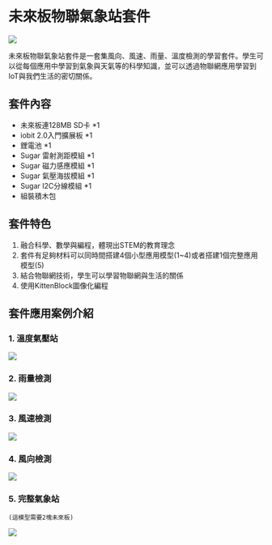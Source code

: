 # 未來板物聯氣象站套件

![](./images/complete_station.png)


未來板物聯氣象站套件是一套集風向、風速、雨量、溫度檢測的學習套件。學生可以從每個應用中學習到氣象與天氣等的科學知識，並可以透過物聯網應用學習到IoT與我們生活的密切關係。

## 套件內容

- 未來板連128MB SD卡 *1
- iobit 2.0入門擴展板 *1
- 鋰電池 *1
- Sugar 雷射測距模組 *1
- Sugar 磁力感應模組 *1
- Sugar 氣壓海拔模組 *1
- Sugar I2C分線模組 *1
- 組裝積木包

## 套件特色

1. 融合科學、數學與編程，體現出STEM的教育理念
2. 套件有足夠材料可以同時間搭建4個小型應用模型(1~4)或者搭建1個完整應用模型(5)
3. 結合物聯網技術，學生可以學習物聯網與生活的關係
4. 使用KittenBlock圖像化編程

## 套件應用案例介紹

### 1. 溫度氣壓站

![](./images/temp_atmosphere.png)

### 2. 雨量檢測

![](./images/rainfall.png)

### 3. 風速檢測

![](./images/windspeed.png)

### 4. 風向檢測

![](./images/wind_direction.png)

### 5. 完整氣象站

    (這模型需要2塊未來板)

![](./images/complete_station.png)
